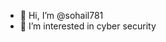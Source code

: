 - 👋 Hi, I’m @sohail781
- 👀 I’m interested in cyber security


<!---
sohail781/sohail781 is a ✨ special ✨ repository because its `README.md` (this file) appears on your GitHub profile.
You can click the Preview link to take a look at your changes.
--->
